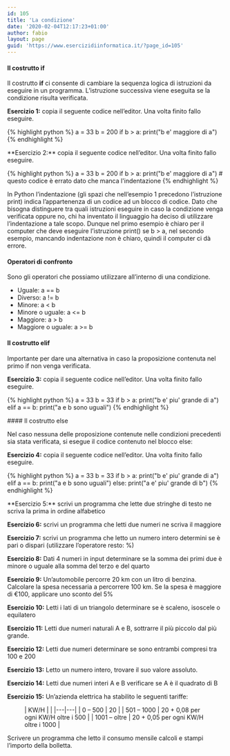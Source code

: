 ```yaml
---
id: 105
title: 'La condizione'
date: '2020-02-04T12:17:23+01:00'
author: fabio
layout: page
guid: 'https://www.esercizidiinformatica.it/?page_id=105'
---
```


#### Il costrutto if

  
Il costrutto **if** ci consente di cambiare la sequenza logica di istruzioni da eseguire in un programma. L’istruzione successiva viene eseguita se la condizione risulta verificata.

**Esercizio 1:** copia il seguente codice nell’editor. Una volta finito fallo eseguire.

{% highlight python %}
a = 33
b = 200
if b > a:
   print("b e' maggiore di a")
{% endhighlight %}

</div>**Esercizio 2:** copia il seguente codice nell’editor. Una volta finito fallo eseguire.

{% highlight python %}
a = 33
b = 200
if b > a:
print("b e' maggiore di a") # questo codice è errato dato che manca l'indentazione
{% endhighlight %}

</div>In Python l’indentazione (gli spazi che nell’esempio 1 precedono l’istruzione print) indica l’appartenenza di un codice ad un blocco di codice. Dato che bisogna distinguere tra quali istruzioni eseguire in caso la condizione venga verificata oppure no, chi ha inventato il linguaggio ha deciso di utilizzare l’indentazione a tale scopo. Dunque nel primo esempio è chiaro per il computer che deve eseguire l’istruzione print() se b &gt; a, nel secondo esempio, mancando indentazione non è chiaro, quindi il computer ci dà errore.

####  Operatori di confronto

Sono gli operatori che possiamo utilizzare all’interno di una condizione.

- Uguale: a == b
- Diverso: a != b
- Minore: a &lt; b
- Minore o uguale: a &lt;= b
- Maggiore: a &gt; b
- Maggiore o uguale: a &gt;= b

####  Il costrutto elif

Importante per dare una alternativa in caso la proposizione contenuta nel primo if non venga verificata.

**Esercizio 3:** copia il seguente codice nell’editor. Una volta finito fallo eseguire.

{% highlight python %}
a = 33
b = 33
if b > a:
    print("b e' piu' grande di a")
elif a == b:
    print("a e b sono uguali")
{% endhighlight %}

</div>#### Il costrutto else

Nel caso nessuna delle proposizione contenute nelle condizioni precedenti sia stata verificata, si esegue il codice contenuto nel blocco else:

**Esercizio 4:** copia il seguente codice nell’editor. Una volta finito fallo eseguire.

{% highlight python %}
a = 33
b = 33
if b > a:
    print("b e' piu' grande di a")
elif a == b:
    print("a e b sono uguali")
else:
    print("a e' piu' grande di b")
{% endhighlight %}

</div>**Esercizio 5:** scrivi un programma che lette due stringhe di testo ne scriva la prima in ordine alfabetico

**Esercizio 6:** scrivi un programma che letti due numeri ne scriva il maggiore

**Esercizio 7:** scrivi un programma che letto un numero intero determini se è pari o dispari (utilizzare l’operatore resto: %)

**Esercizio 8:** Dati 4 numeri in input determinare se la somma dei primi due è minore o uguale alla somma del terzo e del quarto

**Esercizio 9:** Un’automobile percorre 20 km con un litro di benzina. Calcolare la spesa necessaria a percorrere 100 km. Se la spesa è maggiore di €100, applicare uno sconto del 5%

**Esercizio 10:** Letti i lati di un triangolo determinare se è scaleno, isoscele o equilatero

**Esercizio 11:** Letti due numeri naturali A e B, sottrarre il più piccolo dal più grande.

**Esercizio 12:** Letti due numeri determinare se sono entrambi compresi tra 100 e 200

**Esercizio 13:** Letto un numero intero, trovare il suo valore assoluto.

**Esercizio 14:** Letti due numeri interi A e B verificare se A è il quadrato di B

**Esercizio 15:** Un’azienda elettrica ha stabilito le seguenti tariffe:

<figure class="wp-block-table">| KW/H |  |
|---|---|
| 0 – 500 | 20 |
| 501 – 1000 | 20 + 0,08 per ogni KW/H oltre i 500 |
| 1001 – oltre | 20 + 0,05 per ogni KW/H oltre i 1000 |

</figure>Scrivere un programma che letto il consumo mensile calcoli e stampi l’importo della bolletta.